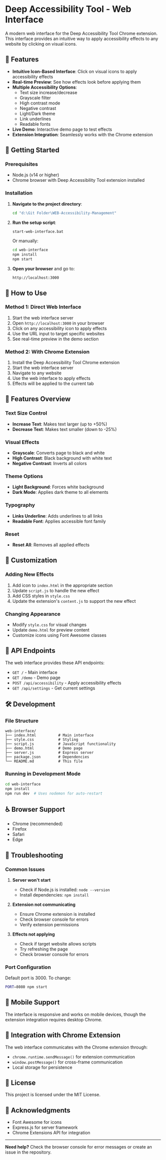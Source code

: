 # Deep Accessibility Tool - Web Interface

A modern web interface for the Deep Accessibility Tool Chrome extension. This interface provides an intuitive way to apply accessibility effects to any website by clicking on visual icons.

## 🌟 Features

- **Intuitive Icon-Based Interface**: Click on visual icons to apply accessibility effects
- **Real-time Preview**: See how effects look before applying them
- **Multiple Accessibility Options**:
  - Text size increase/decrease
  - Grayscale filter
  - High contrast mode
  - Negative contrast
  - Light/Dark theme
  - Link underlines
  - Readable fonts
- **Live Demo**: Interactive demo page to test effects
- **Extension Integration**: Seamlessly works with the Chrome extension

## 🚀 Getting Started

### Prerequisites

- Node.js (v14 or higher)
- Chrome browser with Deep Accessibility Tool extension installed

### Installation

1. **Navigate to the project directory**:
   ```bash
   cd "d:\Git Folder\WEB-Accessibility-Management"
   ```

2. **Run the setup script**:
   ```bash
   start-web-interface.bat
   ```

   Or manually:
   ```bash
   cd web-interface
   npm install
   npm start
   ```

3. **Open your browser** and go to:
   ```
   http://localhost:3000
   ```

## 🎯 How to Use

### Method 1: Direct Web Interface
1. Start the web interface server
2. Open `http://localhost:3000` in your browser
3. Click on any accessibility icon to apply effects
4. Use the URL input to target specific websites
5. See real-time preview in the demo section

### Method 2: With Chrome Extension
1. Install the Deep Accessibility Tool Chrome extension
2. Start the web interface server
3. Navigate to any website
4. Use the web interface to apply effects
5. Effects will be applied to the current tab

## 🔧 Features Overview

### Text Size Control
- **Increase Text**: Makes text larger (up to +50%)
- **Decrease Text**: Makes text smaller (down to -25%)

### Visual Effects
- **Grayscale**: Converts page to black and white
- **High Contrast**: Black background with white text
- **Negative Contrast**: Inverts all colors

### Theme Options
- **Light Background**: Forces white background
- **Dark Mode**: Applies dark theme to all elements

### Typography
- **Links Underline**: Adds underlines to all links
- **Readable Font**: Applies accessible font family

### Reset
- **Reset All**: Removes all applied effects

## 🎨 Customization

### Adding New Effects
1. Add icon to `index.html` in the appropriate section
2. Update `script.js` to handle the new effect
3. Add CSS styles in `style.css`
4. Update the extension's `content.js` to support the new effect

### Changing Appearance
- Modify `style.css` for visual changes
- Update `demo.html` for preview content
- Customize icons using Font Awesome classes

## 🔌 API Endpoints

The web interface provides these API endpoints:

- `GET /` - Main interface
- `GET /demo` - Demo page
- `POST /api/accessibility` - Apply accessibility effects
- `GET /api/settings` - Get current settings

## 🛠️ Development

### File Structure
```
web-interface/
├── index.html          # Main interface
├── style.css           # Styling
├── script.js           # JavaScript functionality
├── demo.html           # Demo page
├── server.js           # Express server
├── package.json        # Dependencies
└── README.md           # This file
```

### Running in Development Mode
```bash
cd web-interface
npm install
npm run dev  # Uses nodemon for auto-restart
```

## ♿ Browser Support

- Chrome (recommended)
- Firefox
- Safari
- Edge

## 🔧 Troubleshooting

### Common Issues

1. **Server won't start**
   - Check if Node.js is installed: `node --version`
   - Install dependencies: `npm install`

2. **Extension not communicating**
   - Ensure Chrome extension is installed
   - Check browser console for errors
   - Verify extension permissions

3. **Effects not applying**
   - Check if target website allows scripts
   - Try refreshing the page
   - Check browser console for errors

### Port Configuration
Default port is 3000. To change:
```bash
PORT=8080 npm start
```

## 📱 Mobile Support

The interface is responsive and works on mobile devices, though the extension integration requires desktop Chrome.

## 🤝 Integration with Chrome Extension

The web interface communicates with the Chrome extension through:
- `chrome.runtime.sendMessage()` for extension communication
- `window.postMessage()` for cross-frame communication
- Local storage for persistence

## 📄 License

This project is licensed under the MIT License.

## 🙏 Acknowledgments

- Font Awesome for icons
- Express.js for server framework
- Chrome Extensions API for integration

---

**Need help?** Check the browser console for error messages or create an issue in the repository.
